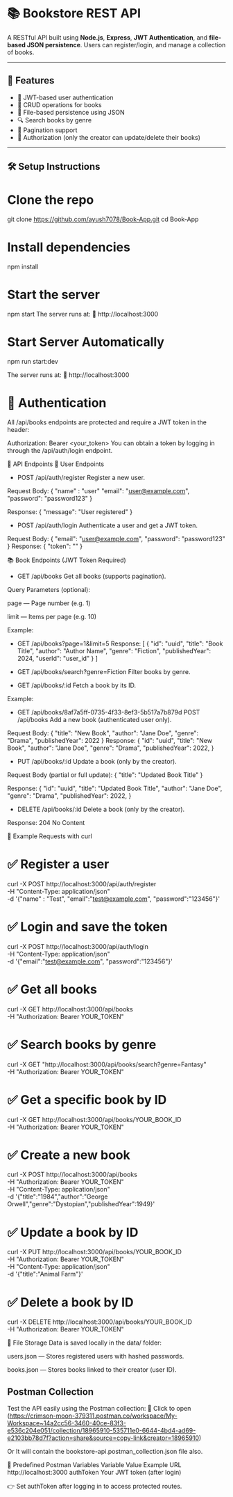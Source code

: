 # 📚 Bookstore REST API

A RESTful API built using **Node.js**, **Express**, **JWT Authentication**, and **file-based JSON persistence**. Users can register/login, and manage a collection of books.

---

## 🚀 Features

- 🔐 JWT-based user authentication
- 📖 CRUD operations for books
- 📁 File-based persistence using JSON
- 🔍 Search books by genre
- 📄 Pagination support
- 🔐 Authorization (only the creator can update/delete their books)

---

## 🛠 Setup Instructions

# Clone the repo
git clone https://github.com/ayush7078/Book-App.git
cd Book-App

# Install dependencies
npm install

# Start the server
npm start
The server runs at:
📍 http://localhost:3000

# Start Server Automatically
npm run start:dev

The server runs at:
📍 http://localhost:3000

# 🔐 Authentication
All /api/books endpoints are protected and require a JWT token in the header:

Authorization: Bearer <your_token>
You can obtain a token by logging in through the /api/auth/login endpoint.

📘 API Endpoints
🧍 User Endpoints
- POST /api/auth/register
Register a new user.

Request Body:
{
  "name" : "user"
  "email": "user@example.com",
  "password": "password123"
}

Response:
{ "message": "User registered" }

- POST /api/auth/login
Authenticate a user and get a JWT token.

Request Body:
{
  "email": "user@example.com",
  "password": "password123"
}
Response:
{
  "token": ""
}

📚 Book Endpoints (JWT Token Required)
- GET /api/books
Get all books (supports pagination).

Query Parameters (optional):

page — Page number (e.g. 1)

limit — Items per page (e.g. 10)

Example:
- GET /api/books?page=1&limit=5
Response:
[
  {
    "id": "uuid",
    "title": "Book Title",
    "author": "Author Name",
    "genre": "Fiction",
    "publishedYear": 2024,
    "userId": "user_id"
  }
]

- GET /api/books/search?genre=Fiction
Filter books by genre.

- GET /api/books/:id
Fetch a book by its ID.

Example:
- GET /api/books/8af7a5ff-0735-4f33-8ef3-5b517a7b879d
POST /api/books
Add a new book (authenticated user only).

Request Body:
{
  "title": "New Book",
  "author": "Jane Doe",
  "genre": "Drama",
  "publishedYear": 2022
}
Response:
{
  "id": "uuid",
  "title": "New Book",
  "author": "Jane Doe",
  "genre": "Drama",
  "publishedYear": 2022,
}

- PUT /api/books/:id
Update a book (only by the creator).

Request Body (partial or full update):
{
  "title": "Updated Book Title"
}

Response:
{
  "id": "uuid",
  "title": "Updated Book Title",
  "author": "Jane Doe",
  "genre": "Drama",
  "publishedYear": 2022,
}

- DELETE /api/books/:id
Delete a book (only by the creator).

Response:
204 No Content

🧪 Example Requests with curl
# ✅ Register a user
curl -X POST http://localhost:3000/api/auth/register \
  -H "Content-Type: application/json" \
  -d '{"name" : "Test", "email":"test@example.com", "password":"123456"}'

# ✅ Login and save the token
curl -X POST http://localhost:3000/api/auth/login \
  -H "Content-Type: application/json" \
  -d '{"email":"test@example.com", "password":"123456"}'

# ✅ Get all books
curl -X GET http://localhost:3000/api/books \
  -H "Authorization: Bearer YOUR_TOKEN"

# ✅ Search books by genre
curl -X GET "http://localhost:3000/api/books/search?genre=Fantasy" \
  -H "Authorization: Bearer YOUR_TOKEN"

# ✅ Get a specific book by ID
curl -X GET http://localhost:3000/api/books/YOUR_BOOK_ID \
  -H "Authorization: Bearer YOUR_TOKEN"

# ✅ Create a new book
curl -X POST http://localhost:3000/api/books \
  -H "Authorization: Bearer YOUR_TOKEN" \
  -H "Content-Type: application/json" \
  -d '{"title":"1984","author":"George Orwell","genre":"Dystopian","publishedYear":1949}'

# ✅ Update a book by ID
curl -X PUT http://localhost:3000/api/books/YOUR_BOOK_ID \
  -H "Authorization: Bearer YOUR_TOKEN" \
  -H "Content-Type: application/json" \
  -d '{"title":"Animal Farm"}'

# ✅ Delete a book by ID
curl -X DELETE http://localhost:3000/api/books/YOUR_BOOK_ID \
  -H "Authorization: Bearer YOUR_TOKEN"

📁 File Storage
Data is saved locally in the data/ folder:

users.json — Stores registered users with hashed passwords.

books.json — Stores books linked to their creator (user ID).

## Postman Collection
Test the API easily using the Postman collection:
🔗 Click to open (https://crimson-moon-379311.postman.co/workspace/My-Workspace~14a2cc56-3460-40ce-83f3-e536c204e051/collection/18965910-535711e0-6644-4bd4-ad69-e2103bb78d7f?action=share&source=copy-link&creator=18965910)

Or It will contain the bookstore-api.postman_collection.json file also.

🔧 Predefined Postman Variables
Variable	Value Example
URL	http://localhost:3000
authToken	Your JWT token (after login)

👉 Set authToken after logging in to access protected routes.